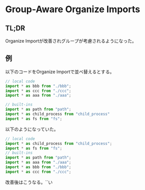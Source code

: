 # Group-Aware Organize Imports

## TL;DR

Organize Importが改善されグループが考慮されるようになった。

## 例

以下のコードをOrganize Importで並べ替えるとする。

```typescript
// local code
import * as bbb from "./bbb";
import * as ccc from "./ccc";
import * as aaa from "./aaa";

// built-ins
import * as path from "path";
import * as child_process from "child_process"
import * as fs from "fs";
```

以下のようになっていた。

```typescript
// local code
import * as child_process from "child_process";
import * as fs from "fs";
// built-ins
import * as path from "path";
import * as aaa from "./aaa";
import * as bbb from "./bbb";
import * as ccc from "./ccc";
```

改善後はこうなる。\`\`い
